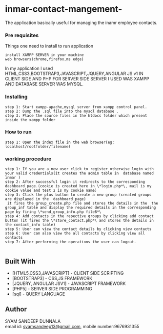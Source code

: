 # inmar-contact-mangement-
The application basically useful for managing the inamr employee contacts.

### Pre requisites

Things one need to install to run application 

```
install XAMPP SERVER in your machine
web browsers(chrome,firefox,ms edge) 

```
In my application I used HTML,CSS3,BOOTSTRAP3,JAVASCRIPT,JQUERY,ANGULAR JS v1 IN CLIENT SIDE AND PHP FOR SERVER SIDE SERVER I USED WAS XAMPP AND DATABASE SERVER WAS MYSQL.

### Installing
 ````
step 1: Start xampp-apache,mysql server from xampp control panel.
step 2: Dump the .sql file into the mysql database .
step 3: Place the source files in the htdocs folder which present inside the xampp folder 
`````
### How to run 
````
step 1: Open the index file in the web browser(eg: localhost/rootfolder/filename)
````
### working procedure
````
step 1: If you are a new user click to register otherwise login with your valid credentials(it creates the admin table in  database named inmar )
step 2: After successful login it redirects to the corresponding dashboard page.(cookie is created here in \*login.php*\, mail is my cookie value and test 2 is my cookie name)
step 3: Click the plus button to create a new group (created groups are displayed in the  dashboard page)
 it fires the group_create.php file and stores the details in the  the group_inf table and display the required details in the corresponding page by firing \*send_group_info.php file8*\   
step 4: Add contacts in the repective groups by clicking add contact button (it fires the \*store_contact.php*\ and stores the details in the contact_info table)
step 5: User can view the contact details by clicking view contacts 
step 6: User can also view the all contacts by clicking view all contacts
step 7: After performing the operations the user can logout.
 
````
## Built With
* [HTML5,CSS3,JAVASCRIPT]  - CLIENT SIDE SCRIPTING 
* [BOOTSTRAP3]             - CSS,JS FRAMEWORK
* [JQUERY, ANGULAR JSV1]   - JAVASCRIPT FRAMEWORK
* [PHP5]                   - SERVER SIDE PROGRAMMING
* [sql]                    - QUERY LANGUAGE

## Author

 SYAM SANDEEP DUNNALA    
 email id: syamsandeep13@gmail.com,
 mobile number:9676931355
